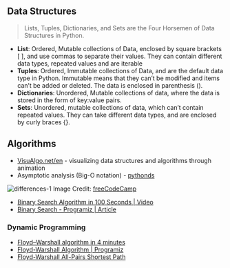 ## Data Structures

> Lists, Tuples, Dictionaries, and Sets are the Four Horsemen of Data Structures in Python.

 - **List**: Ordered, Mutable collections of Data, enclosed by square brackets [ ], and use commas to separate their values. They can contain different data types, repeated values and are iterable
 - **Tuples**: Ordered, Immutable collections of Data, and are the default data type in Python. Immutable means that they can’t be modified and items can’t be added or deleted. The data is enclosed in parenthesis ().
 - **Dictionaries**: Unordered, Mutable collections of data, where the data is stored in the form of key:value pairs.
 - **Sets**: Unordered, mutable collections of data, which can’t contain repeated values. They can take different data types, and are enclosed by curly braces {}.

## Algorithms

 - [VisuAlgo.net/en](https://visualgo.net/en) - visualizing data structures and algorithms through animation
 - Asymptotic analysis (Big-O notation) - [pythonds](https://runestone.academy/ns/books/published//pythonds/AlgorithmAnalysis/toctree.html) 
 
![differences-1](https://www.freecodecamp.org/news/content/images/2022/07/differences-1.png)
Image Credit: [freeCodeCamp](https://www.freecodecamp.org/news/binary-search-in-python-with-examples/)
- [Binary Search Algorithm in 100 Seconds | Video](https://youtu.be/MFhxShGxHWc) 
- [Binary Search - Programiz | Article](https://www.programiz.com/dsa/binary-search)

### Dynamic Programming

- [Floyd–Warshall algorithm in 4 minutes](https://youtu.be/4OQeCuLYj-4)
- [Floyd-Warshall Algorithm | Programiz](https://www.programiz.com/dsa/floyd-warshall-algorithm)
- [Floyd-Warshall All-Pairs Shortest Path](https://www.cs.usfca.edu/~galles/visualization/Floyd.html)
